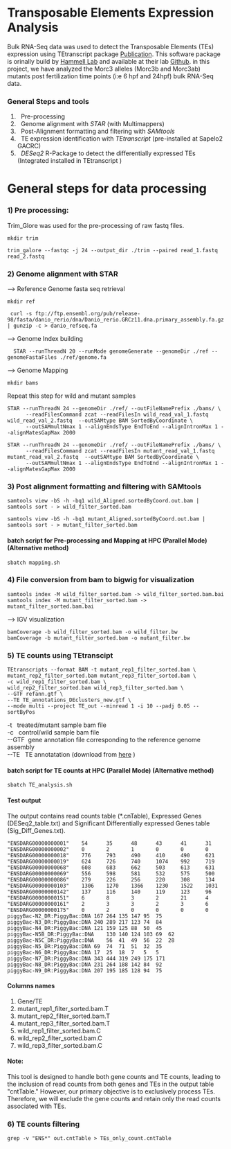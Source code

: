 # Transposable Elements Expression Analysis
Bulk RNA-Seq data was used to detect the Transposable Elements (TEs) expression using TEtranscript package [Publication](https://academic.oup.com/bioinformatics/article/31/22/3593/240793?login=true). This software package is orinally build by [Hammell Lab](https://hammelllab.labsites.cshl.edu/software/#TEtranscripts) and available at their lab [Github](https://github.com/mhammell-laboratory/TEtranscripts). in this project, we have analyzed the Morc3 alleles (Morc3b and Morc3ab) mutants post fertilization time points (i:e 6 hpf and 24hpf) bulk RNA-Seq data. 
### General Steps and tools 
1) &nbsp; Pre-processing <br />
2) &nbsp; Genome alignment with _STAR_ (with Multimappers) <br />
3) &nbsp; Post-Alignment formatting and filtering with _SAMtools_ <br />
4) &nbsp; TE expression identification with _TEtranscript_ (pre-installed at Sapelo2 GACRC)
5) &nbsp; _DESeq2_ R-Package to detect the differentially expressed TEs (Integrated installed in TEtranscript )

# General steps for data processing 

### 1) Pre processing: 
Trim_Glore was used for the pre-processing of raw fastq files.
```
mkdir trim
```
```
trim_galore --fastqc -j 24 --output_dir ./trim --paired read_1.fastq read_2.fastq 
```
### 2) Genome alignment with STAR
--> Reference Genome fasta seq retrieval
```
mkdir ref
```

```
 curl -s ftp://ftp.ensembl.org/pub/release-98/fasta/danio_rerio/dna/Danio_rerio.GRCz11.dna.primary_assembly.fa.gz | gunzip -c > danio_refseq.fa
```
--> Genome Index building 
```
  STAR --runThreadN 20 --runMode genomeGenerate --genomeDir ./ref --genomeFastaFiles ./ref/genome.fa
```
--> Genome Mapping
```
mkdir bams
```
Repeat this step for wild and mutant samples
```
STAR --runThreadN 24 --genomeDir ./ref/ --outFileNamePrefix ./bams/ \
      --readFilesCommand zcat --readFilesIn wild_read_val_1.fastq wild_read_val_2.fastq  --outSAMtype BAM SortedByCoordinate \
      --outSAMmultNmax 1 --alignEndsType EndToEnd --alignIntronMax 1 --alignMatesGapMax 2000

STAR --runThreadN 24 --genomeDir ./ref/ --outFileNamePrefix ./bams/ \
      --readFilesCommand zcat --readFilesIn mutant_read_val_1.fastq mutant_read_val_2.fastq  --outSAMtype BAM SortedByCoordinate \
      --outSAMmultNmax 1 --alignEndsType EndToEnd --alignIntronMax 1 --alignMatesGapMax 2000
```      
### 3) Post alignment formatting and filtering with SAMtools

```
samtools view -bS -h -bq1 wild_Aligned.sortedByCoord.out.bam | samtools sort - > wild_filter_sorted.bam

samtools view -bS -h -bq1 mutant_Aligned.sortedByCoord.out.bam | samtools sort - > mutant_filter_sorted.bam
```
#### batch script for Pre-processing and Mapping at HPC (Parallel Mode)  (Alternative method) 

```
sbatch mapping.sh
```
### 4) File conversion from bam to bigwig for visualization 
```
samtools index -M wild_filter_sorted.bam -> wild_filter_sorted.bam.bai
samtools index -M mutant_filter_sorted.bam -> mutant_filter_sorted.bam.bai
```
--> IGV visualization 
```
bamCoverage -b wild_filter_sorted.bam -o wild_filter.bw
bamCoverage -b mutant_filter_sorted.bam -o mutant_filter.bw
```
### 5) TE counts using TEtranscipt 
```
TEtranscripts --format BAM -t mutant_rep1_filter_sorted.bam \
mutant_rep2_filter_sorted.bam mutant_rep3_filter_sorted.bam \
-c wild_rep1_filter_sorted.bam \
wild_rep2_filter_sorted.bam wild_rep3_filter_sorted.bam \
--GTF refann.gtf \
--TE TE_annotations_DEclusters_new.gtf \
--mode multi --project TE_out --minread 1 -i 10 --padj 0.05 --sortByPos
```
 -t  &nbsp;   treated/mutant sample bam file <br />
-c   &nbsp;   control/wild sample bam file <br />
--GTF&nbsp;   gene annotation file corresponding to the reference genome assembly <br />
--TE &nbsp;   TE annotatation (download from [here](https://www.dropbox.com/sh/1ppg2e0fbc64bqw/AACUXf-TA1rnBIjvykMH2Lcia?dl=0) )<br />

#### batch script for TE counts at HPC (Parallel Mode) (Alternative method)

```
sbatch TE_analysis.sh
```

#### Test output 
The output contains read counts table (*.cnTable), Expressed Genes (DESeq2_table.txt) and Significant Differentially expressed Genes table (Sig_Diff_Genes.txt).   
```
"ENSDARG00000000001"    54      35      48      43      41      31
"ENSDARG00000000002"    0       2       1       0       0       0
"ENSDARG00000000018"    776     793     490     410     490     621
"ENSDARG00000000019"    624     726     740     1074    992     719
"ENSDARG00000000068"    608     683     662     503     613     631
"ENSDARG00000000069"    556     598     581     532     575     500
"ENSDARG00000000086"    279     226     256     220     308     134
"ENSDARG00000000103"    1306    1270    1366    1230    1522    1031
"ENSDARG00000000142"    137     116     140     119     123     96
"ENSDARG00000000151"    6       8       3       2       21      4
"ENSDARG00000000161"    2       3       3       2       3       6
"ENSDARG00000000175"    0       2       0       0       0       0
piggyBac-N2_DR:PiggyBac:DNA	167	264	135	147	95	75
piggyBac-N3_DR:PiggyBac:DNA	240	289	217	123	74	84
piggyBac-N4_DR:PiggyBac:DNA	121	159	125	88	50	45
piggyBac-N5B_DR:PiggyBac:DNA	130	140	124	103	69	62
piggyBac-N5C_DR:PiggyBac:DNA	56	41	49	56	22	28
piggyBac-N5_DR:PiggyBac:DNA	69	74	71	51	32	35
piggyBac-N6_DR:PiggyBac:DNA	17	25	18	7	5	5
piggyBac-N7_DR:PiggyBac:DNA	343	444	319	249	175	171
piggyBac-N8_DR:PiggyBac:DNA	231	264	188	142	84	92
piggyBac-N9_DR:PiggyBac:DNA	207	195	185	128	94	75
```
#### Columns names
1)  Gene/TE
2)  mutant_rep1_filter_sorted.bam.T
3)  mutant_rep2_filter_sorted.bam.T
4)  mutant_rep3_filter_sorted.bam.T
5)  wild_rep1_filter_sorted.bam.C
6)  wild_rep2_filter_sorted.bam.C
7)  wild_rep3_filter_sorted.bam.C

#### Note: 
This tool is designed to handle both gene counts and TE counts, leading to the inclusion of read counts from both genes and TEs in the output table "cntTable." However, our primary objective is to exclusively process TEs. Therefore, we will exclude the gene counts and retain only the read counts associated with TEs.
### 6) TE counts filtering 
```
grep -v "ENS*" out.cntTable > TEs_only_count.cntTable
```
